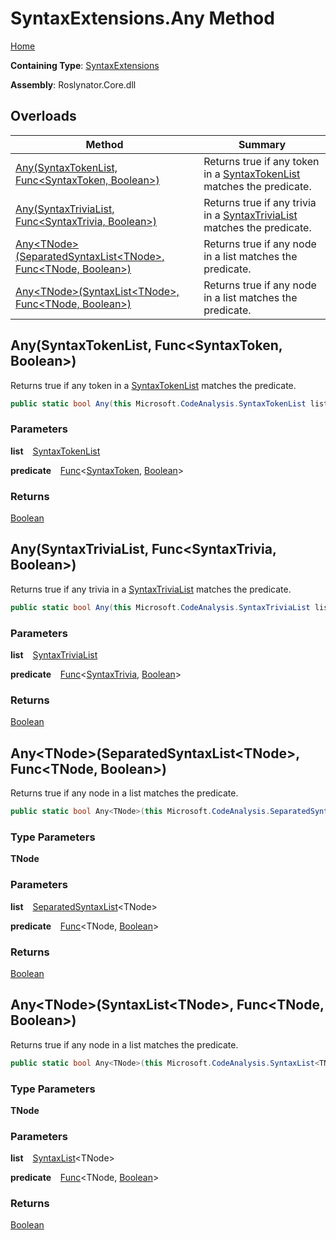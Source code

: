 # SyntaxExtensions\.Any Method

[Home](../../../README.md)

**Containing Type**: [SyntaxExtensions](../README.md)

**Assembly**: Roslynator\.Core\.dll

## Overloads

| Method | Summary |
| ------ | ------- |
| [Any(SyntaxTokenList, Func\<SyntaxToken, Boolean\>)](#3052208275) | Returns true if any token in a [SyntaxTokenList](https://docs.microsoft.com/en-us/dotnet/api/microsoft.codeanalysis.syntaxtokenlist) matches the predicate\. |
| [Any(SyntaxTriviaList, Func\<SyntaxTrivia, Boolean\>)](#1292593986) | Returns true if any trivia in a [SyntaxTriviaList](https://docs.microsoft.com/en-us/dotnet/api/microsoft.codeanalysis.syntaxtrivialist) matches the predicate\. |
| [Any\<TNode\>(SeparatedSyntaxList\<TNode\>, Func\<TNode, Boolean\>)](#3469033055) | Returns true if any node in a list matches the predicate\. |
| [Any\<TNode\>(SyntaxList\<TNode\>, Func\<TNode, Boolean\>)](#2324683886) | Returns true if any node in a list matches the predicate\. |

<a id="3052208275"></a>

## Any\(SyntaxTokenList, Func\<SyntaxToken, Boolean\>\) 

  
Returns true if any token in a [SyntaxTokenList](https://docs.microsoft.com/en-us/dotnet/api/microsoft.codeanalysis.syntaxtokenlist) matches the predicate\.

```csharp
public static bool Any(this Microsoft.CodeAnalysis.SyntaxTokenList list, Func<Microsoft.CodeAnalysis.SyntaxToken, bool> predicate)
```

### Parameters

**list** &ensp; [SyntaxTokenList](https://docs.microsoft.com/en-us/dotnet/api/microsoft.codeanalysis.syntaxtokenlist)

**predicate** &ensp; [Func](https://docs.microsoft.com/en-us/dotnet/api/system.func-2)\<[SyntaxToken](https://docs.microsoft.com/en-us/dotnet/api/microsoft.codeanalysis.syntaxtoken), [Boolean](https://docs.microsoft.com/en-us/dotnet/api/system.boolean)\>

### Returns

[Boolean](https://docs.microsoft.com/en-us/dotnet/api/system.boolean)

<a id="1292593986"></a>

## Any\(SyntaxTriviaList, Func\<SyntaxTrivia, Boolean\>\) 

  
Returns true if any trivia in a [SyntaxTriviaList](https://docs.microsoft.com/en-us/dotnet/api/microsoft.codeanalysis.syntaxtrivialist) matches the predicate\.

```csharp
public static bool Any(this Microsoft.CodeAnalysis.SyntaxTriviaList list, Func<Microsoft.CodeAnalysis.SyntaxTrivia, bool> predicate)
```

### Parameters

**list** &ensp; [SyntaxTriviaList](https://docs.microsoft.com/en-us/dotnet/api/microsoft.codeanalysis.syntaxtrivialist)

**predicate** &ensp; [Func](https://docs.microsoft.com/en-us/dotnet/api/system.func-2)\<[SyntaxTrivia](https://docs.microsoft.com/en-us/dotnet/api/microsoft.codeanalysis.syntaxtrivia), [Boolean](https://docs.microsoft.com/en-us/dotnet/api/system.boolean)\>

### Returns

[Boolean](https://docs.microsoft.com/en-us/dotnet/api/system.boolean)

<a id="3469033055"></a>

## Any\<TNode\>\(SeparatedSyntaxList\<TNode\>, Func\<TNode, Boolean\>\) 

  
Returns true if any node in a list matches the predicate\.

```csharp
public static bool Any<TNode>(this Microsoft.CodeAnalysis.SeparatedSyntaxList<TNode> list, Func<TNode, bool> predicate) where TNode : Microsoft.CodeAnalysis.SyntaxNode
```

### Type Parameters

**TNode**

### Parameters

**list** &ensp; [SeparatedSyntaxList](https://docs.microsoft.com/en-us/dotnet/api/microsoft.codeanalysis.separatedsyntaxlist-1)\<TNode\>

**predicate** &ensp; [Func](https://docs.microsoft.com/en-us/dotnet/api/system.func-2)\<TNode, [Boolean](https://docs.microsoft.com/en-us/dotnet/api/system.boolean)\>

### Returns

[Boolean](https://docs.microsoft.com/en-us/dotnet/api/system.boolean)

<a id="2324683886"></a>

## Any\<TNode\>\(SyntaxList\<TNode\>, Func\<TNode, Boolean\>\) 

  
Returns true if any node in a list matches the predicate\.

```csharp
public static bool Any<TNode>(this Microsoft.CodeAnalysis.SyntaxList<TNode> list, Func<TNode, bool> predicate) where TNode : Microsoft.CodeAnalysis.SyntaxNode
```

### Type Parameters

**TNode**

### Parameters

**list** &ensp; [SyntaxList](https://docs.microsoft.com/en-us/dotnet/api/microsoft.codeanalysis.syntaxlist-1)\<TNode\>

**predicate** &ensp; [Func](https://docs.microsoft.com/en-us/dotnet/api/system.func-2)\<TNode, [Boolean](https://docs.microsoft.com/en-us/dotnet/api/system.boolean)\>

### Returns

[Boolean](https://docs.microsoft.com/en-us/dotnet/api/system.boolean)

